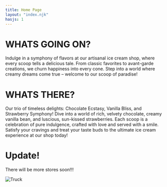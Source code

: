 ```yaml
---
title: Home Page
layout: "index.njk"
hasjs: 1
---
```


# WHATS GOING ON?

Indulge in a symphony of flavors at our artisanal ice cream shop, where every scoop tells a delicious tale. From classic favorites to avant-garde creations, we churn happiness into every cone. Step into a world where creamy dreams come true – welcome to our scoop of paradise!

# WHATS THERE?

Our trio of timeless delights: Chocolate Ecstasy, Vanilla Bliss, and Strawberry Symphony! Dive into a world of rich, velvety chocolate, creamy vanilla bean, and luscious, sun-kissed strawberries. Each scoop is a celebration of pure indulgence, crafted with love and served with a smile. Satisfy your cravings and treat your taste buds to the ultimate ice cream experience at our shop today!

# Update!

There will be more stores soon!!!


<img class="ba" src="../img/Truck.webp" alt="Truck">
